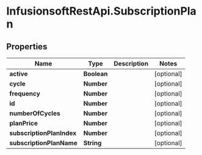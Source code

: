 # InfusionsoftRestApi.SubscriptionPlan

## Properties
Name | Type | Description | Notes
------------ | ------------- | ------------- | -------------
**active** | **Boolean** |  | [optional] 
**cycle** | **Number** |  | [optional] 
**frequency** | **Number** |  | [optional] 
**id** | **Number** |  | [optional] 
**numberOfCycles** | **Number** |  | [optional] 
**planPrice** | **Number** |  | [optional] 
**subscriptionPlanIndex** | **Number** |  | [optional] 
**subscriptionPlanName** | **String** |  | [optional] 


